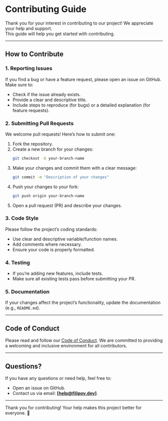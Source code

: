 # Contributing Guide

Thank you for your interest in contributing to our project! We appreciate your help and support.  
This guide will help you get started with contributing.

---

## How to Contribute

### 1. **Reporting Issues**
If you find a bug or have a feature request, please open an issue on GitHub.  
Make sure to:
- Check if the issue already exists.
- Provide a clear and descriptive title.
- Include steps to reproduce (for bugs) or a detailed explanation (for feature requests).

### 2. **Submitting Pull Requests**
We welcome pull requests! Here’s how to submit one:
1. Fork the repository.
2. Create a new branch for your changes:
   ```bash
   git checkout -b your-branch-name
   ```
3. Make your changes and commit them with a clear message:
   ```bash
   git commit -m "Description of your changes"
   ```
4. Push your changes to your fork:
   ```bash
   git push origin your-branch-name
   ```
5. Open a pull request (PR) and describe your changes.

### 3. **Code Style**
Please follow the project’s coding standards:
- Use clear and descriptive variable/function names.
- Add comments where necessary.
- Ensure your code is properly formatted.

### 4. **Testing**
- If you’re adding new features, include tests.
- Make sure all existing tests pass before submitting your PR.

### 5. **Documentation**
If your changes affect the project’s functionality, update the documentation (e.g., `README.md`).

---

## Code of Conduct
Please read and follow our [Code of Conduct](CODE_OF_CONDUCT.md). We are committed to providing a welcoming and inclusive environment for all contributors.

---

## Questions?
If you have any questions or need help, feel free to:
- Open an issue on GitHub.
- Contact us via email: **[help@filipov.dev]**.

---

Thank you for contributing! Your help makes this project better for everyone. 🚀
